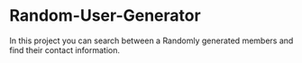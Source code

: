 # Random-User-Generator
 In this project you can search between a Randomly generated members and find their contact information.

